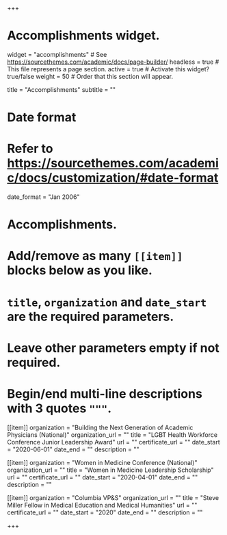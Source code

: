 +++
# Accomplishments widget.
widget = "accomplishments"  # See https://sourcethemes.com/academic/docs/page-builder/
headless = true  # This file represents a page section.
active = true  # Activate this widget? true/false
weight = 50  # Order that this section will appear.

title = "Accomplish&shy;ments"
subtitle = ""

# Date format
#   Refer to https://sourcethemes.com/academic/docs/customization/#date-format
date_format = "Jan 2006"

# Accomplishments.
#   Add/remove as many `[[item]]` blocks below as you like.
#   `title`, `organization` and `date_start` are the required parameters.
#   Leave other parameters empty if not required.
#   Begin/end multi-line descriptions with 3 quotes `"""`.

[[item]]
  organization = "Building the Next Generation of Academic Physicians (National)"
  organization_url = ""
  title = "LGBT Health Workforce Conference Junior Leadership Award"
  url = ""
  certificate_url = ""
  date_start = "2020-06-01"
  date_end = ""
  description = ""

[[item]]
  organization = "Women in Medicine Conference (National)"
  organization_url = ""
  title = "Women in Medicine Leadership Scholarship"
  url = ""
  certificate_url = ""
  date_start = "2020-04-01"
  date_end = ""
  description = ""
  
[[item]]
  organization = "Columbia VP&S"
  organization_url = ""
  title = "Steve Miller Fellow in Medical Education and Medical Humanities"
  url = ""
  certificate_url = ""
  date_start = "2020"
  date_end = ""
  description = ""
  

+++
